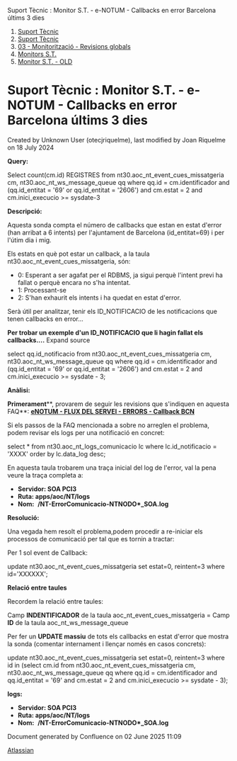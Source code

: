 Suport Tècnic : Monitor S.T. - e-NOTUM - Callbacks en error Barcelona últims 3 dies  

1.  [Suport Tècnic](index.html)
2.  [Suport Tècnic](13893782.html)
3.  [03 - Monitorització - Revisions globals](26313327.html)
4.  [Monitors S.T.](Monitors-S.T._41522177.html)
5.  [Monitor S.T. - OLD](Monitor-S.T.---OLD_118555256.html)

Suport Tècnic : Monitor S.T. - e-NOTUM - Callbacks en error Barcelona últims 3 dies
===================================================================================

Created by Unknown User (otecjriquelme), last modified by Joan Riquelme on 18 July 2024

**Query:**

Select count(cm.id) REGISTRES
from nt30.aoc\_nt\_event\_cues\_missatgeria cm,
nt30.aoc\_nt\_ws\_message\_queue qq
where qq.id = cm.identificador
and (qq.id\_entitat = '69' or qq.id\_entitat = '2606')
and cm.estat = 2
and cm.inici\_execucio >= sysdate-3

**Descripció:** 

Aquesta sonda compta el número de callbacks que estan en estat d'error (han arribat a 6 intents) per l'ajuntament de Barcelona (id\_entitat=69) i per l'útim dia i mig.

Els estats en què pot estar un callback, a la taula nt30.aoc\_nt\_event\_cues\_missatgeria, són:

*   0: Esperant a ser agafat per el RDBMS, ja sigui perquè l'intent previ ha fallat o perquè encara no s'ha intentat.
*   1: Processant-se
*   2: S'han exhaurit els intents i ha quedat en estat d'error.

  

Serà útil per analitzar, tenir els ID\_NOTIFICACIO de les notificacions que tenen callbacks en error...

**Per trobar un exemple d'un ID\_NOTIFICACIO que li hagin fallat els callbacks....** Expand source

select qq.id\_notificacio
from nt30.aoc\_nt\_event\_cues\_missatgeria cm, nt30.aoc\_nt\_ws\_message\_queue qq
where qq.id = cm.identificador
and (qq.id\_entitat = '69' or qq.id\_entitat = '2606')
and cm.estat = 2
and cm.inici\_execucio >= sysdate - 3;

**Anàlisi:** 

**Primerament****, provarem de seguir les revisions que s'indiquen en aquesta FAQ**: **[eNOTUM - FLUX DEL SERVEI - ERRORS - Callback BCN](/pages/createpage.action?spaceKey=SII&title=eNOTUM+-+FLUX+DEL+SERVEI+-+ERRORS+-+Callback+BCN&linkCreation=true&fromPageId=28706742)**

Si els passos de la FAQ mencionada a sobre no arreglen el problema, podem revisar els logs per una notificació en concret:

select \* from nt30.aoc\_nt\_logs\_comunicacio lc
where lc.id\_notificacio = 'XXXX'
order by lc.data\_log desc;

En aquesta taula trobarem una traça inicial del log de l'error, val la pena veure la traça completa a:

*   **Servidor: SOA PCI3**
*   **Ruta: apps/aoc/NT/logs**
*   **Nom:**  **/NT-ErrorComunicacio-NTNODO\*\_SOA.log**

**Resolució:**

Una vegada hem resolt el problema,podem procedir a re-iniciar els processos de comunicació per tal que es tornin a tractar:

Per 1 sol event de Callback:

update nt30.aoc\_nt\_event\_cues\_missatgeria
set estat=0, reintent=3
where id='XXXXXX';

**Relació entre taules**

Recordem la relació entre taules:

Camp **INDENTIFICADOR** de la taula aoc\_nt\_event\_cues\_missatgeria = Camp **ID** de la taula aoc\_nt\_ws\_message\_queue

  

Per fer un **UPDATE massiu** de tots els callbacks en estat d'error que mostra la sonda (comentar internament i llençar només en casos concrets):

update nt30.aoc\_nt\_event\_cues\_missatgeria
set estat=0, reintent=3
	where id in (select cm.id
				from nt30.aoc\_nt\_event\_cues\_missatgeria cm, nt30.aoc\_nt\_ws\_message\_queue qq
				where qq.id = cm.identificador
				and qq.id\_entitat = '69'
				and cm.estat = 2
				and cm.inici\_execucio >= sysdate - 3);

**logs:** 

*   **Servidor: SOA PCI3**
*   **Ruta: apps/aoc/NT/logs**
*   **Nom:**  **/NT-ErrorComunicacio-NTNODO\*\_SOA.log**

Document generated by Confluence on 02 June 2025 11:09

[Atlassian](http://www.atlassian.com/)